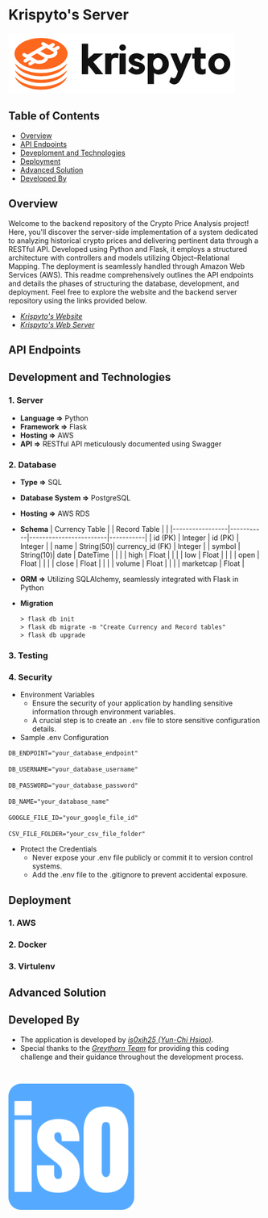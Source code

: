 # Krispyto's Server
<p align="left">
  <img alt="Logo" src="images/krispyto-logo.png" width="450" >
  
## Table of Contents
* [Overview](#overview)
* [API Endpoints](#api-endpoints)
* [Deveploment and Technologies](#development-and-technologies)
* [Deployment](#deployment)
* [Advanced Solution](#advanced-solution)
* [Developed By](#developed-by)
  
## Overview
Welcome to the backend repository of the Crypto Price Analysis project! Here, you'll discover the server-side implementation of a system dedicated to analyzing historical crypto prices and delivering pertinent data through a RESTful API. Developed using Python and Flask, it employs a structured architecture with controllers and models utilizing Object–Relational Mapping. The deployment is seamlessly handled through Amazon Web Services (AWS). This readme comprehensively outlines the API endpoints and details the phases of structuring the database, development, and deployment. Feel free to explore the website and the backend server repository using the links provided below.
- _[Krispyto's Website](url)_
- _[Krispyto's Web Server](https://github.com/is0xjh25/krispyto-web)_

## API Endpoints
## Development and Technologies
  ### 1. Server
  - **Language =>** Python
  - **Framework =>** Flask
  - **Hosting =>** AWS
  - **API =>** RESTful API meticulously documented using Swagger
  ### 2. Database
  - **Type =>** SQL
  - **Database System =>** PostgreSQL
  - **Hosting =>** AWS RDS
  - **Schema**
    | Currency Table  |           | Record Table           |           |
    |-----------------|-----------|------------------------|-----------|
    | id (PK)         | Integer   | id (PK)                | Integer   |
    | name            | String(50)| currency_id (FK)       | Integer   |
    | symbol          | String(10)| date                   | DateTime  |
    |                 |           | high                   | Float     |
    |                 |           | low                    | Float     |
    |                 |           | open                   | Float     |
    |                 |           | close                  | Float     |
    |                 |           | volume                 | Float     |
    |                 |           | marketcap              | Float     |
    
  - **ORM =>** Utilizing SQLAlchemy, seamlessly integrated with Flask in Python
  - **Migration**
    ```
    > flask db init
    > flask db migrate -m "Create Currency and Record tables"
    > flask db upgrade
    ```
  ### 3. Testing
  ### 4. Security
  - Environment Variables
    - Ensure the security of your application by handling sensitive information through environment variables.
    - A crucial step is to create an `.env` file to store sensitive configuration details.
  - Sample .env Configuration
  ```dotenv
  DB_ENDPOINT="your_database_endpoint"

  DB_USERNAME="your_database_username"

  DB_PASSWORD="your_database_password"

  DB_NAME="your_database_name"

  GOOGLE_FILE_ID="your_google_file_id"

  CSV_FILE_FOLDER="your_csv_file_folder"
  ```
- Protect the Credentials
  - Never expose your .env file publicly or commit it to version control systems.
  - Add the .env file to the .gitignore to prevent accidental exposure.

## Deployment
  ### 1. AWS
  ### 2. Docker
  ### 3. Virtulenv
  
## Advanced Solution
## Developed By
- The application is developed by _[is0xjh25 (Yun-Chi Hsiao)](https://is0xjh25.github.io)_.
- Special thanks to the _[Greythorn Team](https://greythorn.com)_ for providing this coding challenge and their guidance throughout the development process. 
<br/>
<p align="left">
  <img alt="Favicon" src="images/is0-favicon.png" width="250" >
